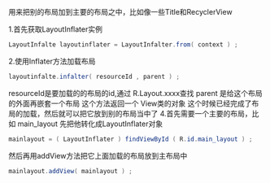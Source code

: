 用来把别的布局加到主要的布局之中，比如像一些Title和RecyclerView

1.首先获取LayoutInflater实例
```java
LayoutInfalte layoutinflater = LayoutInfalter.from( context ) ;
```
2.使用Inflater方法加载布局
```java
layoutinfalte.infalter( resourceId , parent ) ;
```
resourceId是要加载的的布局的id,通过 R.Layout.xxxx查找
parent 是给这个布局的外面再嵌套一个布局
这个方法返回一个 View类的对象
这个时候已经完成了布局的加载，然后就可以把它放到别的布局当中了
4.首先需要一个主要的布局，比如 main_layout
先把他转化成LayoutInflater对象
```java
mainlayout = ( LayoutInflater ) findViewById ( R.id.main_layout ) ;
```
然后再用addView方法把它上面加载的布局放到主布局中
```java
mainlayout.addView( mainlayout ) ;
```
